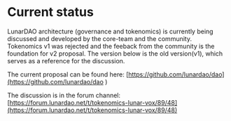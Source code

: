 # Current status

LunarDAO architecture (governance and tokenomics) is currently being discussed and developed by the core-team and the community. Tokenomics v1 was rejected and the feeback from the community is the foundation for v2 proposal.
The version below is the old version(v1), which serves as a reference for the discussion. 

The current proposal can be found here: [https://github.com/lunardao/dao](https://github.com/lunardao/dao )

The discussion is in the forum channel: [https://forum.lunardao.net/t/tokenomics-lunar-vox/89/48](https://forum.lunardao.net/t/tokenomics-lunar-vox/89/48)
